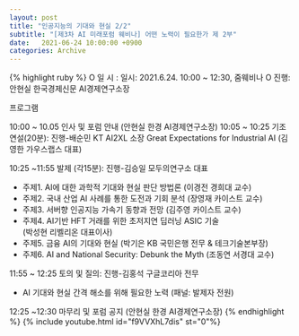 ```yaml
---
layout: post
title: "인공지능의 기대와 현실 2/2"
subtitle: "[제3차 AI 미래포럼 웨비나] 어떤 노력이 필요한가 제 2부"
date:   2021-06-24 10:00:00 +0900
categories: Archive
---
```


{% highlight ruby %}
O 일 시 : 일시: 2021.6.24. 10:00 ~ 12:30, 줌웨비나
O 진행: 안현실 한국경제신문 AI경제연구소장

프로그램

10:00 ~ 10.05 인사 및 포럼 안내 (안현실 한경 AI경제연구소장)
10:05 ~ 10:25 기조연설(20분): 진행-배순민 KT AI2XL 소장
   Great Expectations for Industrial AI (김영한 가우스랩스 대표)

10:25 ~11:55 발제 (각15분): 진행-김승일 모두의연구소 대표
  - 주제1. AI에 대한 과학적 기대와 현실 판단 방법론 (이경전 경희대 교수)
  - 주제2. 국내 산업 AI 사례를 통한 도전과 기회 분석 (장영재 카이스트 교수)
  - 주제3. 서버향 인공지능 가속기 동향과 전망 (김주영 카이스트 교수)
  - 주제4. AI기반 HFT 거래를 위한 초저지연 딥러닝 ASIC 기술<br/> 
                                               (박성현 리벨리온 대표이사)
  - 주제5. 금융 AI의 기대와 현실 (박기은 KB 국민은행 전무 & 테크기술본부장)
  - 주제6. AI and National Security: Debunk the Myth (조동연 서경대 교수)

11:55 ~ 12:25 토의 및 질의: 진행-김홍석 구글코리아 전무
  - AI 기대와 현실 간격 해소를 위해 필요한 노력 (패널: 발제자 전원)

12:25 ~12:30 마무리 및 포럼 공지 (안현실 한경 AI경제연구소장)
{% endhighlight %}
{% include youtube.html id="f9VVXhL7dis" st="0"%}
